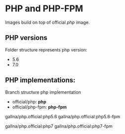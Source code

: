 # PHP and PHP-FPM

Images build on top of official *php* image.

## PHP versions

Folder structure represents php version:

- 5.6
- 7.0

## PHP implementations:

Branch structure php implementation

- official/php: **php**
- official/php-fpm: **php-fpm**


gallna/php.official:php5.6
gallna/php.official:php5.6-fpm

gallna/php.official:php7
gallna/php.official:php7-fpm

